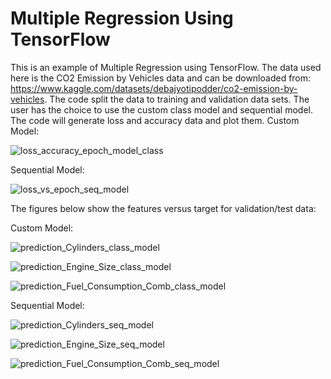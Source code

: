 # Multiple Regression Using TensorFlow
This is an example of Multiple Regression using TensorFlow. The data used here is the CO2 Emission by Vehicles data and can be downloaded from: https://www.kaggle.com/datasets/debajyotipodder/co2-emission-by-vehicles. The code split the data to training and validation data sets. The user has the choice to use the custom class model and sequential model. The code will generate loss and accuracy data and plot them. 
Custom Model:

![loss_accuracy_epoch_model_class](https://user-images.githubusercontent.com/12114448/236634832-a46d3f48-77db-46e3-a123-2aa5913b2fc4.png)

Sequential Model:

![loss_vs_epoch_seq_model](https://user-images.githubusercontent.com/12114448/236634863-d3ffbacd-9a2f-4bfa-9044-bff702b80421.png)


The figures below show the features versus target for validation/test data:

Custom Model:

![prediction_Cylinders_class_model](https://user-images.githubusercontent.com/12114448/236634898-5445a913-e527-424d-a029-0b1c9c713a25.png)

![prediction_Engine_Size_class_model](https://user-images.githubusercontent.com/12114448/236634899-472da7e9-974f-40c9-9df9-b3bfb43cb223.png)

![prediction_Fuel_Consumption_Comb_class_model](https://user-images.githubusercontent.com/12114448/236634901-c07a18b6-7f76-44fc-bef0-5180f293e459.png)

Sequential Model:

![prediction_Cylinders_seq_model](https://user-images.githubusercontent.com/12114448/236634919-d1d0063a-00f3-48e7-943b-80975789b710.png)

![prediction_Engine_Size_seq_model](https://user-images.githubusercontent.com/12114448/236634922-ac5189f0-6437-426d-99cd-2d3ef1ace5ed.png)

![prediction_Fuel_Consumption_Comb_seq_model](https://user-images.githubusercontent.com/12114448/236634923-ce6bf892-d0c3-41ff-931d-12fc8b6b62e6.png)

